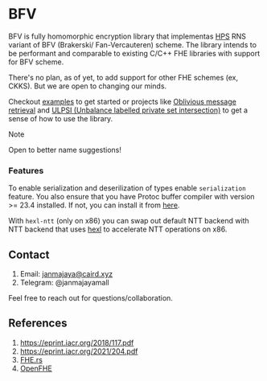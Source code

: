 # BFV

BFV is fully homomorphic encryption library that implementas [HPS](https://eprint.iacr.org/2018/117.pdf) RNS variant of BFV (Brakerski/ Fan-Vercauteren) scheme. The library intends to be performant and comparable to existing C/C++ FHE libraries with support for BFV scheme.

There's no plan, as of yet, to add support for other FHE schemes (ex, CKKS). But we are open to changing our minds.

Checkout [examples](./bfv/examples/) to get started or projects like [Oblivious message retrieval](https://github.com/Janmajayamall/ObliviousMessageRetrieval) and [ULPSI (Unbalance labelled private set intersection)](https://github.com/Janmajayamall/ulpsi) to get a sense of how to use the library.

> [!NOTE]
> Open to better name suggestions!

### Features

To enable serialization and deserilization of types enable `serialization` feature. You also ensure that you have Protoc buffer compiler with version >= 23.4 installed. If not, you can install it from [here](https://grpc.io/docs/protoc-installation/#binary-install).

With `hexl-ntt` (only on x86) you can swap out default NTT backend with NTT backend that uses [hexl](https://github.com/intel/hexl) to accelerate NTT operations on x86.

## Contact

1. Email: janmajaya@caird.xyz
2. Telegram: @janmajayamall

Feel free to reach out for questions/collaboration.

## References

1. https://eprint.iacr.org/2018/117.pdf
2. https://eprint.iacr.org/2021/204.pdf
3. [FHE.rs](https://github.com/tlepoint/fhe.rs)
4. [OpenFHE](https://github.com/openfheorg/openfhe-development)

